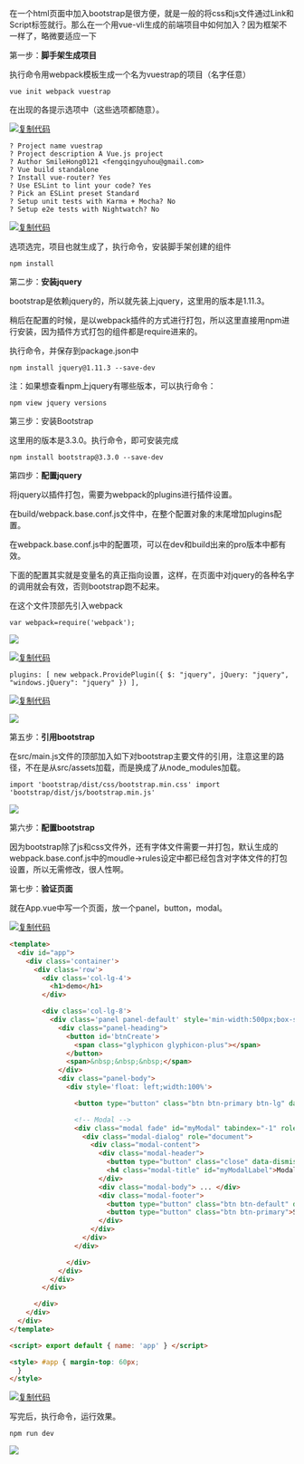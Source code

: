 在一个html页面中加入bootstrap是很方便，就是一般的将css和js文件通过Link和Script标签就行。那么在一个用vue-vli生成的前端项目中如何加入？因为框架不一样了，略微要适应一下

第一步：**脚手架生成项目**

执行命令用webpack模板生成一个名为vuestrap的项目（名字任意）

    vue init webpack vuestrap

在出现的各提示选项中（这些选项都随意）。

[![复制代码](https://ws4.sinaimg.cn/large/006tNbRwly1fwtkc3qsdag300k00k07b.gif)]( "复制代码")

    ? Project name vuestrap
    ? Project description A Vue.js project
    ? Author SmileHong0121 <fengqingyuhou@gmail.com>
    ? Vue build standalone
    ? Install vue-router? Yes
    ? Use ESLint to lint your code? Yes
    ? Pick an ESLint preset Standard
    ? Setup unit tests with Karma + Mocha? No
    ? Setup e2e tests with Nightwatch? No

[![复制代码](https://ws4.sinaimg.cn/large/006tNbRwly1fwtkc3qsdag300k00k07b.gif)]( "复制代码")

选项选完，项目也就生成了，执行命令，安装脚手架创建的组件

    npm install

第二步：**安装jquery**

bootstrap是依赖jquery的，所以就先装上jquery，这里用的版本是1.11.3。

稍后在配置的时候，是以webpack插件的方式进行打包，所以这里直接用npm进行安装，因为插件方式打包的组件都是require进来的。

执行命令，并保存到package.json中

    npm install jquery@1.11.3 --save-dev

注：如果想查看npm上jquery有哪些版本，可以执行命令：

    npm view jquery versions

第三步：安装Bootstrap

这里用的版本是3.3.0。执行命令，即可安装完成

    npm install bootstrap@3.3.0 --save-dev

第四步：**配置jquery**

将jquery以插件打包，需要为webpack的plugins进行插件设置。

在build/webpack.base.conf.js文件中，在整个配置对象的末尾增加plugins配置。

在webpack.base.conf.js中的配置项，可以在dev和build出来的pro版本中都有效。

下面的配置其实就是变量名的真正指向设置，这样，在页面中对jquery的各种名字的调用就会有效，否则bootstrap跑不起来。

在这个文件顶部先引入webpack

    var webpack=require('webpack');

![](https://ws2.sinaimg.cn/large/006tNbRwly1fwtkc4pnydj310605z74z.jpg)

[![复制代码](https://ws4.sinaimg.cn/large/006tNbRwly1fwtkc3qsdag300k00k07b.gif)]( "复制代码")

    plugins: [ new webpack.ProvidePlugin({ $: "jquery", jQuery: "jquery", "windows.jQuery": "jquery" }) ],

[![复制代码](https://ws4.sinaimg.cn/large/006tNbRwly1fwtkc3qsdag300k00k07b.gif)]( "复制代码")

![](https://ws3.sinaimg.cn/large/006tNbRwly1fwtkc58qk5j31060cbaaw.jpg)

 第五步：**引用bootstrap**

在src/main.js文件的顶部加入如下对bootstrap主要文件的引用，注意这里的路径，不在是从src/assets加载，而是换成了从node_modules加载。

    import 'bootstrap/dist/css/bootstrap.min.css' import 'bootstrap/dist/js/bootstrap.min.js'

![](https://ws1.sinaimg.cn/large/006tNbRwly1fwtkc61xzcj310d084t9l.jpg)

第六步：**配置bootstrap**

因为bootstrap除了js和css文件外，还有字体文件需要一并打包，默认生成的webpack.base.conf.js中的moudle->rules设定中都已经包含对字体文件的打包设置，所以无需修改，很人性啊。

第七步：**验证页面**

就在App.vue中写一个页面，放一个panel，button，modal。

[![复制代码](https://ws4.sinaimg.cn/large/006tNbRwly1fwtkc3qsdag300k00k07b.gif)]( "复制代码")

```html
<template>
  <div id="app">
    <div class='container'>
      <div class='row'>
        <div class='col-lg-4'>
          <h1>demo</h1>
        </div>

        <div class='col-lg-8'>
          <div class='panel panel-default' style='min-width:500px;box-shadow:4px 4px 10px #888888;'>
            <div class="panel-heading">
              <button id='btnCreate'>
                <span class="glyphicon glyphicon-plus"></span>
              </button>
              <span>&nbsp;&nbsp;&nbsp;</span>
            </div>
            <div class="panel-body">
              <div style='float: left;width:100%'>

                <button type="button" class="btn btn-primary btn-lg" data-toggle="modal" data-target="#myModal"> Launch demo modal </button>

                <!-- Modal -->
                <div class="modal fade" id="myModal" tabindex="-1" role="dialog" aria-labelledby="myModalLabel">
                  <div class="modal-dialog" role="document">
                    <div class="modal-content">
                      <div class="modal-header">
                        <button type="button" class="close" data-dismiss="modal" aria-label="Close"><span aria-hidden="true">&times;</span></button>
                        <h4 class="modal-title" id="myModalLabel">Modal title</h4>
                      </div>
                      <div class="modal-body"> ... </div>
                      <div class="modal-footer">
                        <button type="button" class="btn btn-default" data-dismiss="modal">Close</button>
                        <button type="button" class="btn btn-primary">Save changes</button>
                      </div>
                    </div>
                  </div>
                </div>

              </div>
            </div>
          </div>
        </div>

      </div>
    </div>
  </div>
</template>

<script> export default { name: 'app' } </script>

<style> #app { margin-top: 60px;
  }
</style>
```

[![复制代码](https://ws4.sinaimg.cn/large/006tNbRwly1fwtkc3qsdag300k00k07b.gif)]( "复制代码")

写完后，执行命令，运行效果。

    npm run dev

![](https://ws2.sinaimg.cn/large/006tNbRwly1fwtkc6iggvj31fj0cpgmj.jpg)